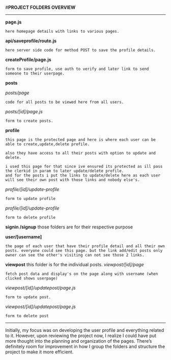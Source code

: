 #**PROJECT FOLDERS OVERVIEW**

---

**page.js**

    here homepage details with links to various pages.

**api/saveprofile/route.js**

    here server side code for method POST to save the profile details.

**createProfile/page.js**

    form to save profile, use auth to verify and later link to send someone to their userpage.

**posts**

_posts/page_

    code for all posts to be viewed here from all users.

_posts/[id]/page.js_

    form to create posts.

**profile**

    this page is the protected page and here is where each user can be able to create,update,delete profile.

    also they have access to all their posts with option to update and delete.

    i used this page for that since ive ensured its protected as ill pass the clerkid in param to later update/delete profile.
    and for the posts i put the links to update/delete here as each user will see their own post with those links and nobody else's.

_profile/[id]/update-profile_

    form to update profile

_profile/[id]/update-profile_

    form to delete profile

**signin /signup**
those folders are for their respective purpose

**user/[username]**

    the page of each user that have their profile detail and all their own posts. everyone could see this page. but the link add/edit posts only owner can see the other's visiting can not see those 2 links.

**viewpost**
this folder is for the individual posts.
_viewpost/[id]/page_

    fetch post data and display's on the page along with username (when clicked shows userpage)

_viewpost/[id]/updatepost/page.js_

    form to update post.

_viewpost/[id]/updatepost/page.js_

    form to delete post

---

Initially, my focus was on developing the user profile and everything related to it. However, upon reviewing the project now, I realize I could have put more thought into the planning and organization of the pages. There’s definitely room for improvement in how I group the folders and structure the project to make it more efficient.
